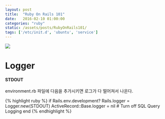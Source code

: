 ```yaml
---
layout: post
title:  "Ruby On Rails 101"
date:   2016-02-10 01:00:00
categories: "ruby"
static: /assets/posts/RubyOnRails101/
tags: ['/etc/init.d', 'ubuntu', 'service']
---
```


<img src="{{ page.static }}rubyrails.png" class="img-responsive img-rounded">

# Logger

#### **STDOUT**

environment.rb 파일에 다음을 추가시키면 로그가 다 떨어져서 나온다.

{% highlight ruby %}
if Rails.env.development?
  Rails.logger = Logger.new(STDOUT)
  ActiveRecord::Base.logger = nil # Turn off SQL Query Logging
end
{% endhighlight %}